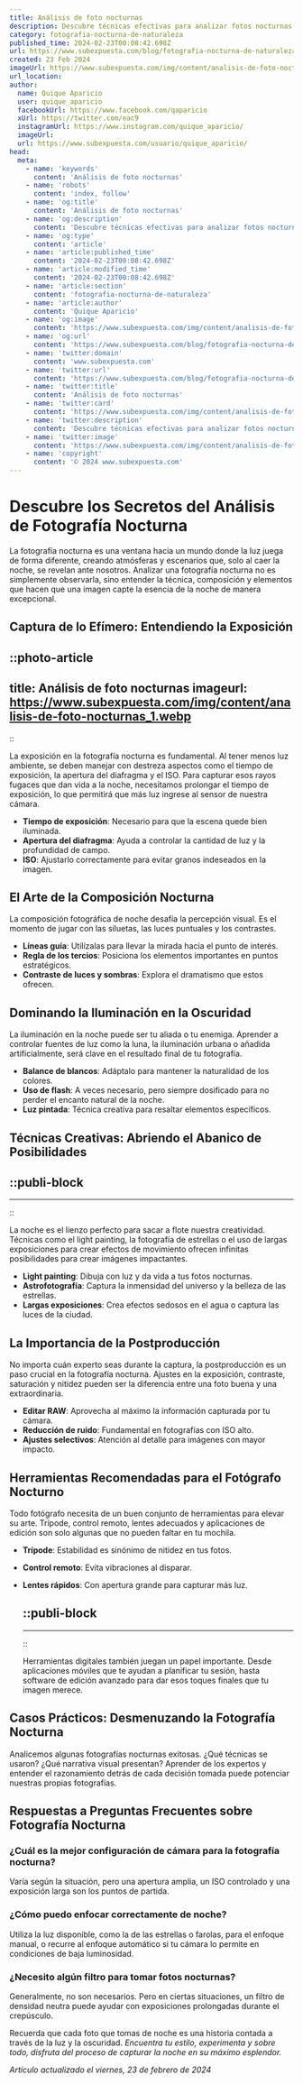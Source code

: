 ```yaml
---
title: Análisis de foto nocturnas
description: Descubre técnicas efectivas para analizar fotos nocturnas y captura la magia de la noche con claridad y detalle. ¡Mejora tus habilidades hoy!
category: fotografia-nocturna-de-naturaleza
published_time: 2024-02-23T00:08:42.698Z
url: https://www.subexpuesta.com/blog/fotografia-nocturna-de-naturaleza/analisis-de-foto-nocturnas
created: 23 Feb 2024
imageUrl: https://www.subexpuesta.com/img/content/analisis-de-foto-nocturnas_1.webp
url_location:
author:
  name: Quique Aparicio
  user: quique_aparicio
  facebookUrl: https://www.facebook.com/qaparicio
  xUrl: https://twitter.com/eac9
  instagramUrl: https://www.instagram.com/quique_aparicio/
  imageUrl: 
  url: https://www.subexpuesta.com/usuario/quique_aparicio/
head:
  meta:
    - name: 'keywords'
      content: 'Análisis de foto nocturnas'
    - name: 'robots'
      content: 'index, follow'
    - name: 'og:title'
      content: 'Análisis de foto nocturnas'
    - name: 'og:description'
      content: 'Descubre técnicas efectivas para analizar fotos nocturnas y captura la magia de la noche con claridad y detalle. ¡Mejora tus habilidades hoy!'
    - name: 'og:type'
      content: 'article'
    - name: 'article:published_time'
      content: '2024-02-23T00:08:42.698Z'
    - name: 'article:modified_time'
      content: '2024-02-23T00:08:42.698Z'
    - name: 'article:section'
      content: 'fotografia-nocturna-de-naturaleza'
    - name: 'article:author'
      content: 'Quique Aparicio'
    - name: 'og:image'
      content: 'https://www.subexpuesta.com/img/content/analisis-de-foto-nocturnas_1.webp'
    - name: 'og:url'
      content: 'https://www.subexpuesta.com/blog/fotografia-nocturna-de-naturaleza/analisis-de-foto-nocturnas'
    - name: 'twitter:domain'
      content: 'www.subexpuesta.com'
    - name: 'twitter:url'
      content: 'https://www.subexpuesta.com/blog/fotografia-nocturna-de-naturaleza/analisis-de-foto-nocturnas'
    - name: 'twitter:title'
      content: 'Análisis de foto nocturnas'
    - name: 'twitter:card'
      content: 'https://www.subexpuesta.com/img/content/analisis-de-foto-nocturnas_1.webp'
    - name: 'twitter:description'
      content: 'Descubre técnicas efectivas para analizar fotos nocturnas y captura la magia de la noche con claridad y detalle. ¡Mejora tus habilidades hoy!'
    - name: 'twitter:image'
      content: 'https://www.subexpuesta.com/img/content/analisis-de-foto-nocturnas_1.webp'
    - name: 'copyright'
      content: '© 2024 www.subexpuesta.com'
---
```

# Descubre los Secretos del Análisis de Fotografía Nocturna

La fotografía nocturna es una ventana hacia un mundo donde la luz juega de forma diferente, creando atmósferas y escenarios que, solo al caer la noche, se revelan ante nosotros. Analizar una fotografía nocturna no es simplemente observarla, sino entender la técnica, composición y elementos que hacen que una imagen capte la esencia de la noche de manera excepcional.

## Captura de lo Efímero: Entendiendo la Exposición


::photo-article
---
title: Análisis de foto nocturnas
imageurl: https://www.subexpuesta.com/img/content/analisis-de-foto-nocturnas_1.webp
---
::

 La exposición en la fotografía nocturna es fundamental. Al tener menos luz ambiente, se deben manejar con destreza aspectos como el tiempo de exposición, la apertura del diafragma y el ISO. Para capturar esos rayos fugaces que dan vida a la noche, necesitamos prolongar el tiempo de exposición, lo que permitirá que más luz ingrese al sensor de nuestra cámara.

- **Tiempo de exposición**: Necesario para que la escena quede bien iluminada.
- **Apertura del diafragma**: Ayuda a controlar la cantidad de luz y la profundidad de campo.
- **ISO**: Ajustarlo correctamente para evitar granos indeseados en la imagen.

## El Arte de la Composición Nocturna

La composición fotográfica de noche desafía la percepción visual. Es el momento de jugar con las siluetas, las luces puntuales y los contrastes.

- **Líneas guía**: Utilízalas para llevar la mirada hacia el punto de interés.
- **Regla de los tercios**: Posiciona los elementos importantes en puntos estratégicos.
- **Contraste de luces y sombras**: Explora el dramatismo que estos ofrecen.

## Dominando la Iluminación en la Oscuridad

La iluminación en la noche puede ser tu aliada o tu enemiga. Aprender a controlar fuentes de luz como la luna, la iluminación urbana o añadida artificialmente, será clave en el resultado final de tu fotografía.

- **Balance de blancos**: Adáptalo para mantener la naturalidad de los colores.
- **Uso de flash**: A veces necesario, pero siempre dosificado para no perder el encanto natural de la noche.
- **Luz pintada**: Técnica creativa para resaltar elementos específicos.

## Técnicas Creativas: Abriendo el Abanico de Posibilidades


  ::publi-block
  ---
  ---
  ::
  
   La noche es el lienzo perfecto para sacar a flote nuestra creatividad. Técnicas como el light painting, la fotografía de estrellas o el uso de largas exposiciones para crear efectos de movimiento ofrecen infinitas posibilidades para crear imágenes impactantes.

- **Light painting**: Dibuja con luz y da vida a tus fotos nocturnas.
- **Astrofotografía**: Captura la inmensidad del universo y la belleza de las estrellas.
- **Largas exposiciones**: Crea efectos sedosos en el agua o captura las luces de la ciudad.

## La Importancia de la Postproducción

No importa cuán experto seas durante la captura, la postproducción es un paso crucial en la fotografía nocturna. Ajustes en la exposición, contraste, saturación y nitidez pueden ser la diferencia entre una foto buena y una extraordinaria.

- **Editar RAW**: Aprovecha al máximo la información capturada por tu cámara.
- **Reducción de ruido**: Fundamental en fotografías con ISO alto.
- **Ajustes selectivos**: Atención al detalle para imágenes con mayor impacto.

## Herramientas Recomendadas para el Fotógrafo Nocturno

Todo fotógrafo necesita de un buen conjunto de herramientas para elevar su arte. Trípode, control remoto, lentes adecuados y aplicaciones de edición son solo algunas que no pueden faltar en tu mochila.

- **Trípode**: Estabilidad es sinónimo de nitidez en tus fotos.
- **Control remoto**: Evita vibraciones al disparar.
- **Lentes rápidos**: Con apertura grande para capturar más luz.


  ::publi-block
  ---
  ---
  ::
  
   Herramientas digitales también juegan un papel importante. Desde aplicaciones móviles que te ayudan a planificar tu sesión, hasta software de edición avanzado para dar esos toques finales que tu imagen merece.

## Casos Prácticos: Desmenuzando la Fotografía Nocturna

Analicemos algunas fotografías nocturnas exitosas. ¿Qué técnicas se usaron? ¿Qué narrativa visual presentan? Aprender de los expertos y entender el razonamiento detrás de cada decisión tomada puede potenciar nuestras propias fotografías.

## Respuestas a Preguntas Frecuentes sobre Fotografía Nocturna

### ¿Cuál es la mejor configuración de cámara para la fotografía nocturna?

Varía según la situación, pero una apertura amplia, un ISO controlado y una exposición larga son los puntos de partida.

### ¿Cómo puedo enfocar correctamente de noche?

Utiliza la luz disponible, como la de las estrellas o farolas, para el enfoque manual, o recurre al enfoque automático si tu cámara lo permite en condiciones de baja luminosidad.

### ¿Necesito algún filtro para tomar fotos nocturnas?

Generalmente, no son necesarios. Pero en ciertas situaciones, un filtro de densidad neutra puede ayudar con exposiciones prolongadas durante el crepúsculo.

Recuerda que cada foto que tomas de noche es una historia contada a través de la luz y la oscuridad. *Encuentra tu estilo, experimenta y sobre todo, disfruta del proceso de capturar la noche en su máximo esplendor.*

_Artículo actualizado el viernes, 23 de febrero de 2024_